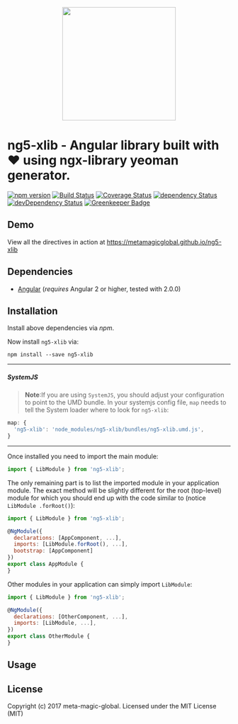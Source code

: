 <p align="center">
  <img height="256px" width="256px" style="text-align: center;" src="https://cdn.rawgit.com/metamagicglobal/ng5-xlib/master/demo/src/assets/logo.svg">
</p>

# ng5-xlib - Angular library built with ❤ using ngx-library yeoman generator.

[![npm version](https://badge.fury.io/js/ng5-xlib.svg)](https://badge.fury.io/js/ng5-xlib)
[![Build Status](https://travis-ci.org/metamagicglobal/ng5-xlib.svg?branch=master)](https://travis-ci.org/metamagicglobal/ng5-xlib)
[![Coverage Status](https://coveralls.io/repos/github/metamagicglobal/ng5-xlib/badge.svg?branch=master)](https://coveralls.io/github/metamagicglobal/ng5-xlib?branch=master)
[![dependency Status](https://david-dm.org/metamagicglobal/ng5-xlib/status.svg)](https://david-dm.org/metamagicglobal/ng5-xlib)
[![devDependency Status](https://david-dm.org/metamagicglobal/ng5-xlib/dev-status.svg?branch=master)](https://david-dm.org/metamagicglobal/ng5-xlib#info=devDependencies)
[![Greenkeeper Badge](https://badges.greenkeeper.io/metamagicglobal/ng5-xlib.svg)](https://greenkeeper.io/)

## Demo

View all the directives in action at https://metamagicglobal.github.io/ng5-xlib

## Dependencies
* [Angular](https://angular.io) (*requires* Angular 2 or higher, tested with 2.0.0)

## Installation
Install above dependencies via *npm*. 

Now install `ng5-xlib` via:
```shell
npm install --save ng5-xlib
```

---
##### SystemJS
>**Note**:If you are using `SystemJS`, you should adjust your configuration to point to the UMD bundle.
In your systemjs config file, `map` needs to tell the System loader where to look for `ng5-xlib`:
```js
map: {
  'ng5-xlib': 'node_modules/ng5-xlib/bundles/ng5-xlib.umd.js',
}
```
---

Once installed you need to import the main module:
```js
import { LibModule } from 'ng5-xlib';
```
The only remaining part is to list the imported module in your application module. The exact method will be slightly
different for the root (top-level) module for which you should end up with the code similar to (notice ` LibModule .forRoot()`):
```js
import { LibModule } from 'ng5-xlib';

@NgModule({
  declarations: [AppComponent, ...],
  imports: [LibModule.forRoot(), ...],  
  bootstrap: [AppComponent]
})
export class AppModule {
}
```

Other modules in your application can simply import ` LibModule `:

```js
import { LibModule } from 'ng5-xlib';

@NgModule({
  declarations: [OtherComponent, ...],
  imports: [LibModule, ...], 
})
export class OtherModule {
}
```

## Usage



## License

Copyright (c) 2017 meta-magic-global. Licensed under the MIT License (MIT)

